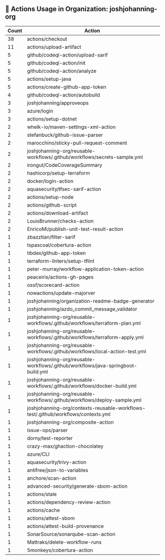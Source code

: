 ## 🚀 Actions Usage in Organization: joshjohanning-org

| Count | Action |
| --- | --- |
| 38 | actions/checkout |
| 11 | actions/upload-artifact |
| 5 | github/codeql-action/upload-sarif |
| 5 | github/codeql-action/init |
| 5 | github/codeql-action/analyze |
| 5 | actions/setup-java |
| 5 | actions/create-github-app-token |
| 4 | github/codeql-action/autobuild |
| 3 | joshjohanning/approveops |
| 3 | azure/login |
| 3 | actions/setup-dotnet |
| 2 | whelk-io/maven-settings-xml-action |
| 2 | stefanbuck/github-issue-parser |
| 2 | marocchino/sticky-pull-request-comment |
| 2 | joshjohanning-org/reusable-workflows/.github/workflows/secrets-sample.yml |
| 2 | irongut/CodeCoverageSummary |
| 2 | hashicorp/setup-terraform |
| 2 | docker/login-action |
| 2 | aquasecurity/tfsec-sarif-action |
| 2 | actions/setup-node |
| 2 | actions/github-script |
| 2 | actions/download-artifact |
| 2 | LouisBrunner/checks-action |
| 2 | EnricoMi/publish-unit-test-result-action |
| 1 | zbazztian/filter-sarif |
| 1 | tspascoal/cobertura-action |
| 1 | tibdex/github-app-token |
| 1 | terraform-linters/setup-tflint |
| 1 | peter-murray/workflow-application-token-action |
| 1 | peaceiris/actions-gh-pages |
| 1 | ossf/scorecard-action |
| 1 | nowactions/update-majorver |
| 1 | joshjohanning/organization-readme-badge-generator |
| 1 | joshjohanning/azdo_commit_message_validator |
| 1 | joshjohanning-org/reusable-workflows/.github/workflows/terraform-plan.yml |
| 1 | joshjohanning-org/reusable-workflows/.github/workflows/terraform-apply.yml |
| 1 | joshjohanning-org/reusable-workflows/.github/workflows/local-action-test.yml |
| 1 | joshjohanning-org/reusable-workflows/.github/workflows/java-springboot-build.yml |
| 1 | joshjohanning-org/reusable-workflows/.github/workflows/docker-build.yml |
| 1 | joshjohanning-org/reusable-workflows/.github/workflows/deploy-sample.yml |
| 1 | joshjohanning-org/contexts-reusable-workflows-test/.github/workflows/contexts.yml |
| 1 | joshjohanning-org/composite-action |
| 1 | issue-ops/parser |
| 1 | dorny/test-reporter |
| 1 | crazy-max/ghaction-chocolatey |
| 1 | azure/CLI |
| 1 | aquasecurity/trivy-action |
| 1 | antifree/json-to-variables |
| 1 | anchore/scan-action |
| 1 | advanced-security/generate-sbom-action |
| 1 | actions/stale |
| 1 | actions/dependency-review-action |
| 1 | actions/cache |
| 1 | actions/attest-sbom |
| 1 | actions/attest-build-provenance |
| 1 | SonarSource/sonarqube-scan-action |
| 1 | Mattraks/delete-workflow-runs |
| 1 | 5monkeys/cobertura-action |

